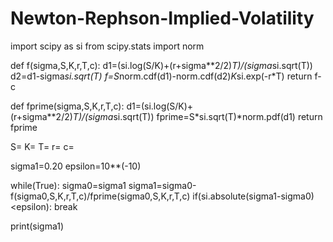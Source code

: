 # Newton-Rephson-Implied-Volatility

import scipy as si
from scipy.stats import norm

def f(sigma,S,K,r,T,c):
    d1=(si.log(S/K)+(r+sigma**2/2)*T)/(sigma*si.sqrt(T))
    d2=d1-sigma*si.sqrt(T)
    f=S*norm.cdf(d1)-norm.cdf(d2)*K*si.exp(-r*T)
    return f-c

def fprime(sigma,S,K,r,T,c):
    d1=(si.log(S/K)+(r+sigma**2/2)*T)/(sigma*si.sqrt(T))
    fprime=S*si.sqrt(T)*norm.pdf(d1)
    return fprime

S=
K=
T=
r=
c=

sigma1=0.20
epsilon=10**(-10)

while(True):
    sigma0=sigma1
    sigma1=sigma0-f(sigma0,S,K,r,T,c)/fprime(sigma0,S,K,r,T,c)
    if(si.absolute(sigma1-sigma0)<epsilon):
        break

print(sigma1)
